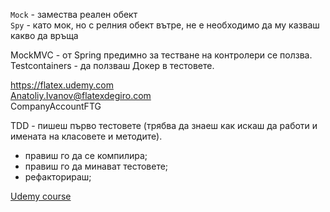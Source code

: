 `Mock` - замества реален обект  
`Spy` - като мок, но с релния обект вътре, не е необходимо да му казваш какво да връща

MockMVC - oт Spring предимно за тестване на контролери се ползва.  
Testcontainers - да ползваш Докер в тестовете.  

https://flatex.udemy.com  
Anatoliy.Ivanov@flatexdegiro.com  
CompanyAccountFTG


TDD - пишеш първо тестовете (трябва да знаеш как искаш да работи и имената на класовете и методите).  
* правиш го да се компилира;
* правиш го да минават тестовете;
* рефакторираш;


[Udemy course](https://flatex.udemy.com/course/testing-spring-boot-beginner-to-guru/learn/lecture/12076444#overview)

